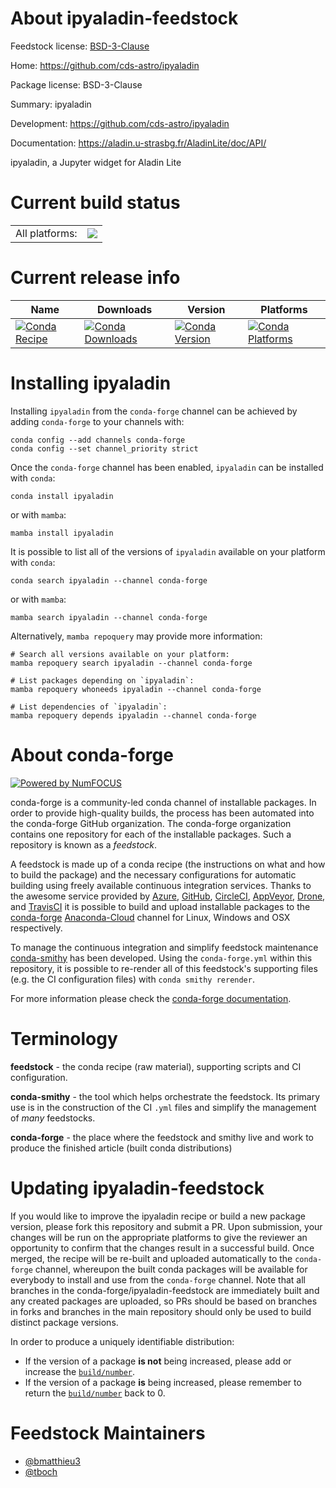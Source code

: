 About ipyaladin-feedstock
=========================

Feedstock license: [BSD-3-Clause](https://github.com/conda-forge/ipyaladin-feedstock/blob/main/LICENSE.txt)

Home: https://github.com/cds-astro/ipyaladin

Package license: BSD-3-Clause

Summary: ipyaladin

Development: https://github.com/cds-astro/ipyaladin

Documentation: https://aladin.u-strasbg.fr/AladinLite/doc/API/

ipyaladin, a Jupyter widget for Aladin Lite

Current build status
====================


<table><tr><td>All platforms:</td>
    <td>
      <a href="https://dev.azure.com/conda-forge/feedstock-builds/_build/latest?definitionId=12623&branchName=main">
        <img src="https://dev.azure.com/conda-forge/feedstock-builds/_apis/build/status/ipyaladin-feedstock?branchName=main">
      </a>
    </td>
  </tr>
</table>

Current release info
====================

| Name | Downloads | Version | Platforms |
| --- | --- | --- | --- |
| [![Conda Recipe](https://img.shields.io/badge/recipe-ipyaladin-green.svg)](https://anaconda.org/conda-forge/ipyaladin) | [![Conda Downloads](https://img.shields.io/conda/dn/conda-forge/ipyaladin.svg)](https://anaconda.org/conda-forge/ipyaladin) | [![Conda Version](https://img.shields.io/conda/vn/conda-forge/ipyaladin.svg)](https://anaconda.org/conda-forge/ipyaladin) | [![Conda Platforms](https://img.shields.io/conda/pn/conda-forge/ipyaladin.svg)](https://anaconda.org/conda-forge/ipyaladin) |

Installing ipyaladin
====================

Installing `ipyaladin` from the `conda-forge` channel can be achieved by adding `conda-forge` to your channels with:

```
conda config --add channels conda-forge
conda config --set channel_priority strict
```

Once the `conda-forge` channel has been enabled, `ipyaladin` can be installed with `conda`:

```
conda install ipyaladin
```

or with `mamba`:

```
mamba install ipyaladin
```

It is possible to list all of the versions of `ipyaladin` available on your platform with `conda`:

```
conda search ipyaladin --channel conda-forge
```

or with `mamba`:

```
mamba search ipyaladin --channel conda-forge
```

Alternatively, `mamba repoquery` may provide more information:

```
# Search all versions available on your platform:
mamba repoquery search ipyaladin --channel conda-forge

# List packages depending on `ipyaladin`:
mamba repoquery whoneeds ipyaladin --channel conda-forge

# List dependencies of `ipyaladin`:
mamba repoquery depends ipyaladin --channel conda-forge
```


About conda-forge
=================

[![Powered by
NumFOCUS](https://img.shields.io/badge/powered%20by-NumFOCUS-orange.svg?style=flat&colorA=E1523D&colorB=007D8A)](https://numfocus.org)

conda-forge is a community-led conda channel of installable packages.
In order to provide high-quality builds, the process has been automated into the
conda-forge GitHub organization. The conda-forge organization contains one repository
for each of the installable packages. Such a repository is known as a *feedstock*.

A feedstock is made up of a conda recipe (the instructions on what and how to build
the package) and the necessary configurations for automatic building using freely
available continuous integration services. Thanks to the awesome service provided by
[Azure](https://azure.microsoft.com/en-us/services/devops/), [GitHub](https://github.com/),
[CircleCI](https://circleci.com/), [AppVeyor](https://www.appveyor.com/),
[Drone](https://cloud.drone.io/welcome), and [TravisCI](https://travis-ci.com/)
it is possible to build and upload installable packages to the
[conda-forge](https://anaconda.org/conda-forge) [Anaconda-Cloud](https://anaconda.org/)
channel for Linux, Windows and OSX respectively.

To manage the continuous integration and simplify feedstock maintenance
[conda-smithy](https://github.com/conda-forge/conda-smithy) has been developed.
Using the ``conda-forge.yml`` within this repository, it is possible to re-render all of
this feedstock's supporting files (e.g. the CI configuration files) with ``conda smithy rerender``.

For more information please check the [conda-forge documentation](https://conda-forge.org/docs/).

Terminology
===========

**feedstock** - the conda recipe (raw material), supporting scripts and CI configuration.

**conda-smithy** - the tool which helps orchestrate the feedstock.
                   Its primary use is in the construction of the CI ``.yml`` files
                   and simplify the management of *many* feedstocks.

**conda-forge** - the place where the feedstock and smithy live and work to
                  produce the finished article (built conda distributions)


Updating ipyaladin-feedstock
============================

If you would like to improve the ipyaladin recipe or build a new
package version, please fork this repository and submit a PR. Upon submission,
your changes will be run on the appropriate platforms to give the reviewer an
opportunity to confirm that the changes result in a successful build. Once
merged, the recipe will be re-built and uploaded automatically to the
`conda-forge` channel, whereupon the built conda packages will be available for
everybody to install and use from the `conda-forge` channel.
Note that all branches in the conda-forge/ipyaladin-feedstock are
immediately built and any created packages are uploaded, so PRs should be based
on branches in forks and branches in the main repository should only be used to
build distinct package versions.

In order to produce a uniquely identifiable distribution:
 * If the version of a package **is not** being increased, please add or increase
   the [``build/number``](https://docs.conda.io/projects/conda-build/en/latest/resources/define-metadata.html#build-number-and-string).
 * If the version of a package **is** being increased, please remember to return
   the [``build/number``](https://docs.conda.io/projects/conda-build/en/latest/resources/define-metadata.html#build-number-and-string)
   back to 0.

Feedstock Maintainers
=====================

* [@bmatthieu3](https://github.com/bmatthieu3/)
* [@tboch](https://github.com/tboch/)

